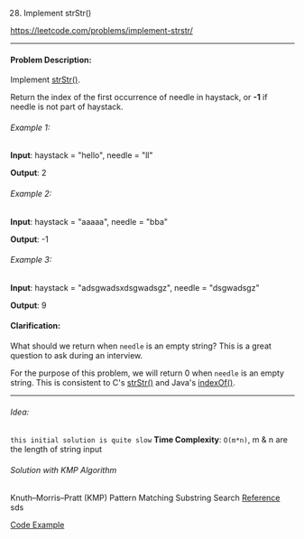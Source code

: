 28. Implement strStr()

https://leetcode.com/problems/implement-strstr/

---

#### Problem Description:

Implement [strStr()](http://www.cplusplus.com/reference/cstring/strstr/).

Return the index of the first occurrence of needle in haystack, or **-1** if needle is not part of haystack.

###### Example 1:

**Input**: haystack = "hello", needle = "ll"

**Output**: 2

###### Example 2:

**Input**: haystack = "aaaaa", needle = "bba"

**Output**: -1

###### Example 3:

**Input**: haystack = "adsgwadsxdsgwadsgz", needle = "dsgwadsgz"

**Output**: 9

#### Clarification:

What should we return when `needle` is an empty string? This is a great question to ask during an interview.

For the purpose of this problem, we will return 0 when `needle` is an empty string. This is consistent to C's [strStr()](http://www.cplusplus.com/reference/cstring/strstr/) and Java's [indexOf()](<https://docs.oracle.com/javase/7/docs/api/java/lang/String.html#indexOf(java.lang.String)>).

---

###### Idea:

`this initial solution is quite slow`
**Time Complexity**: `O(m*n)`, m & n are the length of string input

###### Solution with KMP Algorithm

Knuth–Morris–Pratt (KMP) Pattern Matching Substring Search
[Reference](https://www.youtube.com/watch?v=BXCEFAzhxGY)
sds

[Code Example](https://www.geeksforgeeks.org/kmp-algorithm-for-pattern-searching/)
